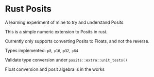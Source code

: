 # Rust Posits
A learning experiment of mine to try and understand Posits

This is a simple numeric extension to Posits in rust.

Currently only supports converting Posits to Floats, and not the reverse.

Types implemented: `p8`, `p16`, `p32`, `p64`

Validate type conversion under `posits::extra::unit_tests()`

Float conversion and posit algebra is in the works